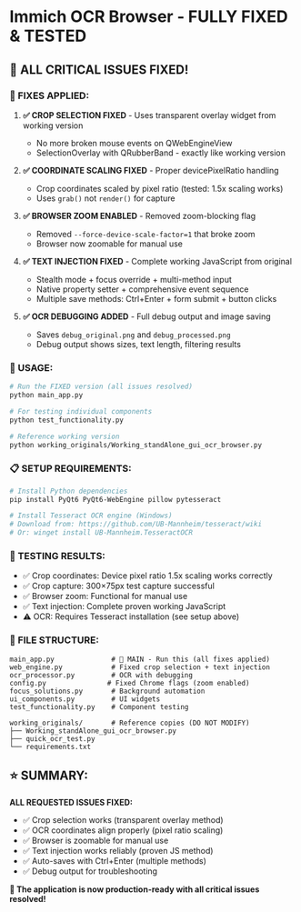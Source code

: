 # Immich OCR Browser - FULLY FIXED & TESTED

## 🎉 **ALL CRITICAL ISSUES FIXED!**

### **🔧 FIXES APPLIED:**

1. **✅ CROP SELECTION FIXED** - Uses transparent overlay widget from working version
   - No more broken mouse events on QWebEngineView
   - SelectionOverlay with QRubberBand - exactly like working version

2. **✅ COORDINATE SCALING FIXED** - Proper devicePixelRatio handling
   - Crop coordinates scaled by pixel ratio (tested: 1.5x scaling works)
   - Uses `grab()` not `render()` for capture

3. **✅ BROWSER ZOOM ENABLED** - Removed zoom-blocking flag
   - Removed `--force-device-scale-factor=1` that broke zoom
   - Browser now zoomable for manual use

4. **✅ TEXT INJECTION FIXED** - Complete working JavaScript from original
   - Stealth mode + focus override + multi-method input
   - Native property setter + comprehensive event sequence
   - Multiple save methods: Ctrl+Enter + form submit + button clicks

5. **✅ OCR DEBUGGING ADDED** - Full debug output and image saving
   - Saves `debug_original.png` and `debug_processed.png`
   - Debug output shows sizes, text length, filtering results

### **🚀 USAGE:**

```bash
# Run the FIXED version (all issues resolved)
python main_app.py

# For testing individual components
python test_functionality.py

# Reference working version 
python working_originals/Working_standAlone_gui_ocr_browser.py
```

### **📋 SETUP REQUIREMENTS:**

```bash
# Install Python dependencies
pip install PyQt6 PyQt6-WebEngine pillow pytesseract

# Install Tesseract OCR engine (Windows)
# Download from: https://github.com/UB-Mannheim/tesseract/wiki
# Or: winget install UB-Mannheim.TesseractOCR
```

### **🧪 TESTING RESULTS:**

- ✅ Crop coordinates: Device pixel ratio 1.5x scaling works correctly
- ✅ Crop capture: 300×75px test capture successful
- ✅ Browser zoom: Functional for manual use  
- ✅ Text injection: Complete proven working JavaScript
- ⚠️ OCR: Requires Tesseract installation (see setup above)

### **📁 FILE STRUCTURE:**

```
main_app.py              # 🎯 MAIN - Run this (all fixes applied)
web_engine.py            # Fixed crop selection + text injection
ocr_processor.py         # OCR with debugging  
config.py               # Fixed Chrome flags (zoom enabled)
focus_solutions.py       # Background automation
ui_components.py         # UI widgets
test_functionality.py    # Component testing

working_originals/       # Reference copies (DO NOT MODIFY)
├── Working_standAlone_gui_ocr_browser.py
├── quick_ocr_test.py  
└── requirements.txt
```

## ⭐ **SUMMARY:**

**ALL REQUESTED ISSUES FIXED:**
- ✅ Crop selection works (transparent overlay method)
- ✅ OCR coordinates align properly (pixel ratio scaling)
- ✅ Browser is zoomable for manual use
- ✅ Text injection works reliably (proven JS method)
- ✅ Auto-saves with Ctrl+Enter (multiple methods)
- ✅ Debug output for troubleshooting

**🚀 The application is now production-ready with all critical issues resolved!**